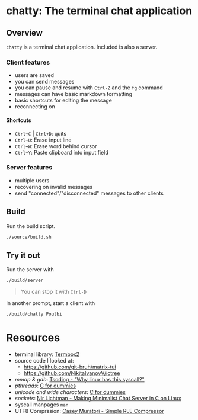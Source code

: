 # chatty: The terminal chat application

## Overview
`chatty` is a terminal chat application.
Included is also a server.

### Client features
- users are saved
- you can send messages
- you can pause and resume with `Ctrl-Z` and the `fg` command
- messages can have basic markdown formatting
- basic shortcuts for editing the message
- reconnecting on 
#### Shortcuts
- `Ctrl+C` | `Ctrl+D`: quits
- `Ctrl+U`: Erase input line
- `Ctrl+W`: Erase word behind cursor
- `Ctrl+Y`: Paste clipboard into input field

### Server features
- multiple users
- recovering on invalid messages
- send "connected"/"disconnected" messages to other clients

## Build
Run the build script.
```sh
./source/build.sh
```

## Try it out
Run the server with
```sh
./build/server
```
> You can stop it with `Ctrl-D`

In another prompt, start a client with
```sh
./build/chatty Poulbi
```

# Resources
- terminal library: [Termbox2](https://github.com/termbox/termbox2)
- source code I looked at:
    - https://github.com/git-bruh/matrix-tui
    - https://github.com/NikitaIvanovV/ictree
- *mmap & gdb*: [Tsoding - "Why linux has this syscall?" ](https://youtu.be/sFYFuBzu9Ow?si=CX32IzFVA8OPDZvS)
- *pthreads*: [C for dummies](https://c-for-dummies.com/blog/?p=5365)
- *unicode and wide characters*: [C for dummies](https://c-for-dummies.com/blog/?p=2578)
- *sockets*: [Nir Lichtman - Making Minimalist Chat Server in C on Linux](https://www.youtube.com/watch?v=gGfTjKwLQxY)
- syscall manpages `man`
- UTF8 Comprssion: [Casey Muratori - Simple RLE Compressor](https://www.youtube.com/watch?v=kikLEdc3C1c&t=6312s)

